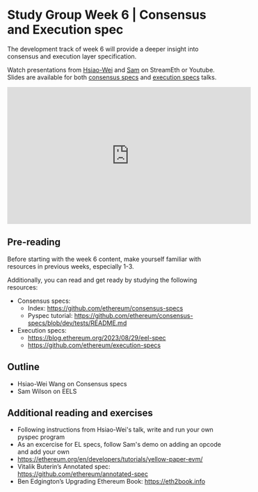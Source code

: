 # Study Group Week 6 | Consensus and Execution spec

The development track of week 6 will provide a deeper insight into consensus and execution layer specification. 


Watch presentations from [Hsiao-Wei](https://twitter.com/icebearhww) and [Sam](https://twitter.com/_SamWilsn_) on StreamEth or Youtube. Slides are available for both [consensus specs](https://github.com/eth-protocol-fellows/protocol-studies/blob/main/docs/eps/presentations/week6_cl_specs.pdf) and [execution specs](https://github.com/eth-protocol-fellows/protocol-studies/blob/main/docs/eps/presentations/week6_el_specs.pdf) talks.

<iframe width="560" height="315" src="https://www.youtube.com/embed/_mb0LFJY8t0?si=M74zgvUuewCrUtJF" title="YouTube video player" frameborder="0" allow="accelerometer; autoplay; clipboard-write; encrypted-media; gyroscope; picture-in-picture; web-share" referrerpolicy="strict-origin-when-cross-origin" allowfullscreen></iframe>

## Pre-reading

Before starting with the week 6 content, make yourself familiar with resources in previous weeks, especially 1-3. 

Additionally, you can read and get ready by studying the following resources:

- Consensus specs:
    - Index: https://github.com/ethereum/consensus-specs
    - Pyspec tutorial: https://github.com/ethereum/consensus-specs/blob/dev/tests/README.md
- Execution specs:
    - https://blog.ethereum.org/2023/08/29/eel-spec
    - https://github.com/ethereum/execution-specs

## Outline

- Hsiao-Wei Wang on Consensus specs
- Sam Wilson on EELS

## Additional reading and exercises 

- Following instructions from Hsiao-Wei's talk, write and run your own pyspec program
- As an excercise for EL specs, follow Sam's demo on adding an opcode and add your own
- https://ethereum.org/en/developers/tutorials/yellow-paper-evm/
- Vitalik Buterin’s Annotated spec: https://github.com/ethereum/annotated-spec
- Ben Edgington’s Upgrading Ethereum Book: https://eth2book.info
